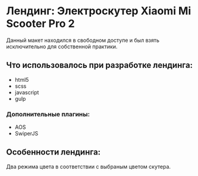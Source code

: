 

# Лендинг: Электроскутер Xiaomi Mi Scooter Pro 2

  Данный макет находился в свободном доступе и был взять исключительно для собственной практики.
    

## Что использовалось при разработке лендинга:
- html5
- scss
- javascript
- gulp

### Дополнительные плагины:
- AOS
- SwiperJS

## Особенности лендинга:
  Два режима цвета в соответствии с выбраным цветом скутера.

